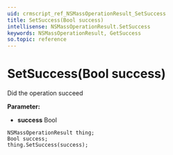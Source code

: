 ```yaml
---
uid: crmscript_ref_NSMassOperationResult_SetSuccess
title: SetSuccess(Bool success)
intellisense: NSMassOperationResult.SetSuccess
keywords: NSMassOperationResult, GetSuccess
so.topic: reference
---
```


# SetSuccess(Bool success)

Did the operation succeed

**Parameter:** 
* **success** Bool

```crmscript
NSMassOperationResult thing;
Bool success;
thing.SetSuccess(success);
```

